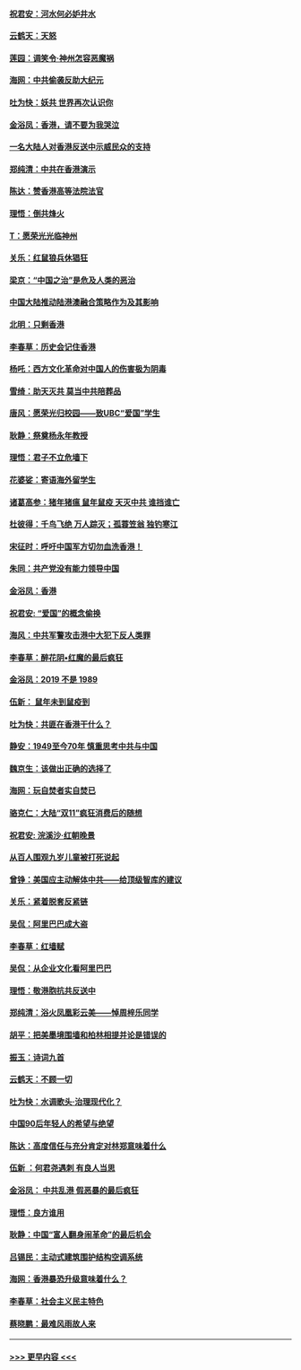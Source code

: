 #### [祝君安：河水何必妒井水](../pages/nsc993/n11675746.md?t=11231722) 
#### [云鹤天：天怒](../pages/nsc993/n11675718.md?t=11231722) 
#### [莲园：调笑令‧神州怎容恶魔祸](../pages/nsc993/n11675648.md?t=11231722) 
#### [海网：中共偷袭反助大纪元](../pages/nsc993/n11673515.md?t=11231722) 
#### [吐为快：妖共 世界再次认识你](../pages/nsc993/n11673506.md?t=11231722) 
#### [金浴凤：香港，请不要为我哭泣](../pages/nsc993/n11673248.md?t=11231722) 
#### [一名大陆人对香港反送中示威民众的支持](../pages/nsc993/n11672615.md?t=11231722) 
#### [郑纯清：中共在香港演示](../pages/nsc993/n11670539.md?t=11231722) 
#### [陈达：赞香港高等法院法官](../pages/nsc993/n11669542.md?t=11231722) 
#### [理悟：倒共烽火](../pages/nsc993/n11668844.md?t=11231722) 
#### [T：愿荣光光临神州](../pages/nsc993/n11668421.md?t=11231722) 
#### [关乐：红鼠狼兵休猖狂](../pages/nsc993/n11668378.md?t=11231722) 
#### [梁京：“中国之治”是危及人类的恶治](../pages/nsc993/n11668328.md?t=11231722) 
#### [中国大陆推动陆港澳融合策略作为及其影响](../pages/nsc993/n11668157.md?t=11231722) 
#### [北明：只剩香港](../pages/nsc993/n11668002.md?t=11231722) 
#### [李春草：历史会记住香港](../pages/nsc993/n11667927.md?t=11231722) 
#### [杨吒：西方文化革命对中国人的伤害极为阴毒](../pages/nsc993/n11664521.md?t=11231722) 
#### [雪绮：助天灭共 莫当中共陪葬品](../pages/nsc993/n11662650.md?t=11231722) 
#### [唐风：愿荣光归校园——致UBC“爱国”学生](../pages/nsc993/n11662194.md?t=11231722) 
#### [耿静：祭奠杨永年教授](../pages/nsc993/n11662514.md?t=11231722) 
#### [理悟：君子不立危墙下](../pages/nsc993/n11662172.md?t=11231722) 
#### [花婆娑：寄语海外留学生](../pages/nsc993/n11662121.md?t=11231722) 
#### [诸葛高参：猪年猪瘟 鼠年鼠疫 天灭中共 谁挡谁亡](../pages/nsc993/n11661980.md?t=11231722) 
#### [杜彼得：千鸟飞绝 万人踪灭；孤蓑笠翁 独钓寒江](../pages/nsc993/n11661170.md?t=11231722) 
#### [宋征时：呼吁中国军方切勿血洗香港！](../pages/nsc993/n11415318.md?t=11231722) 
#### [朱同：共产党没有能力领导中国](../pages/nsc993/n11660421.md?t=11231722) 
#### [金浴凤：香港](../pages/nsc993/n11660419.md?t=11231722) 
#### [祝君安: “爱国”的概念偷换](../pages/nsc993/n11659706.md?t=11231722) 
#### [海风：中共军警攻击港中大犯下反人类罪](../pages/nsc993/n11659632.md?t=11231722) 
#### [李春草：醉花阴•红魔的最后疯狂](../pages/nsc993/n11659287.md?t=11231722) 
#### [金浴凤：2019 不是 1989](../pages/nsc993/n11657663.md?t=11231722) 
#### [伍新： 鼠年未到鼠疫到](../pages/nsc993/n11655098.md?t=11231722) 
#### [吐为快：共匪在香港干什么？](../pages/nsc993/n11654891.md?t=11231722) 
#### [静安：1949至今70年 慎重思考中共与中国](../pages/nsc993/n11651244.md?t=11231722) 
#### [魏京生：该做出正确的选择了](../pages/nsc993/n11653084.md?t=11231722) 
#### [海网：玩自焚者实自焚已](../pages/nsc993/n11652423.md?t=11231722) 
#### [骆克仁：大陆“双11”疯狂消费后的随想](../pages/nsc993/n11652305.md?t=11231722) 
#### [祝君安: 浣溪沙·红朝晚景](../pages/nsc993/n11652258.md?t=11231722) 
#### [从百人围观九岁儿童被打死说起](../pages/nsc993/n11651030.md?t=11231722) 
#### [曾铮：美国应主动解体中共——给顶级智库的建议](../pages/nsc993/n11649888.md?t=11231722) 
#### [关乐：紧着脱套反紧链](../pages/nsc993/n11649069.md?t=11231722) 
#### [吴侃：阿里巴巴成大盗](../pages/nsc993/n11645523.md?t=11231722) 
#### [李春草：红墙赋](../pages/nsc993/n11646389.md?t=11231722) 
#### [吴侃：从企业文化看阿里巴巴](../pages/nsc993/n11645476.md?t=11231722) 
#### [理悟：敬港胞抗共反送中](../pages/nsc993/n11645466.md?t=11231722) 
#### [郑纯清：浴火凤凰彩云美——悼周梓乐同学](../pages/nsc993/n11645155.md?t=11231722) 
#### [胡平：把美墨境围墙和柏林相提并论是错误的](../pages/nsc993/n11645134.md?t=11231722) 
#### [振玉：诗词九首](../pages/nsc993/n11644081.md?t=11231722) 
#### [云鹤天：不顾一切](../pages/nsc993/n11643508.md?t=11231722) 
#### [吐为快：水调歌头·治理现代化？](../pages/nsc993/n11643485.md?t=11231722) 
#### [中国90后年轻人的希望与绝望](../pages/nsc993/n11642317.md?t=11231722) 
#### [陈达：高度信任与充分肯定对林郑意味着什么](../pages/nsc993/n11641441.md?t=11231722) 
#### [伍新 ：何君尧遇刺 有良人当思](../pages/nsc993/n11641503.md?t=11231722) 
#### [金浴凤： 中共乱港  假恶暴的最后疯狂](../pages/nsc993/n11641495.md?t=11231722) 
#### [理悟：良方谁用](../pages/nsc993/n11641463.md?t=11231722) 
#### [耿静：中国“富人翻身闹革命”的最后机会](../pages/nsc993/n11640655.md?t=11231722) 
#### [吕锡民：主动式建筑围护结构空调系统](../pages/nsc993/n11640168.md?t=11231722) 
#### [海网：香港暴恐升级意味着什么？](../pages/nsc993/n11635904.md?t=11231722) 
#### [李春草：社会主义民主特色](../pages/nsc993/n11634657.md?t=11231722) 
#### [蔡晓鹏：最难风雨故人来](../pages/nsc993/n11633145.md?t=11231722) 

----
#### [ >>> 更早内容 <<< ](../indexes/nsc993-earlier.md)
